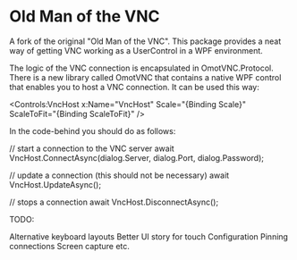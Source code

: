 Old Man of the VNC
==================

A fork of the original "Old Man of the VNC". This package provides a neat
way of getting VNC working as a UserControl in a WPF environment.

The logic of the VNC connection is encapsulated in OmotVNC.Protocol. There
is a new library called OmotVNC that contains a native WPF control that
enables you to host a VNC connection. It can be used this way:

<Controls:VncHost x:Name="VncHost" Scale="{Binding Scale}" ScaleToFit="{Binding ScaleToFit}" />

In the code-behind you should do as follows:

// start a connection to the VNC server
await VncHost.ConnectAsync(dialog.Server, dialog.Port, dialog.Password);

// update a connection (this should not be necessary)
await VncHost.UpdateAsync();

// stops a connection
await VncHost.DisconnectAsync();


TODO:

Alternative keyboard layouts
Better UI story for touch
Configuration
Pinning connections
Screen capture
etc.